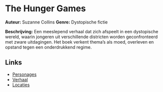 # The Hunger Games

**Auteur:** Suzanne Collins
**Genre:** Dystopische fictie

**Beschrijving:**
Een meeslepend verhaal dat zich afspeelt in een dystopische wereld, waarin jongeren uit verschillende districten worden geconfronteerd met zware uitdagingen. Het boek verkent thema’s als moed, overleven en opstand tegen een onderdrukkend regime.

## Links
- [Personages](persongas.md)
- [Verhaal](verhaal.md)
- [Locaties](locaties.md)
